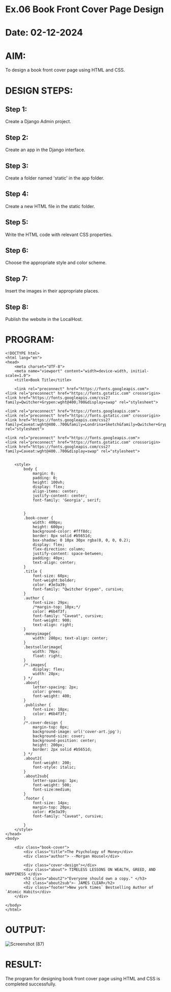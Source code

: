 # Ex.06 Book Front Cover Page Design
# Date: 02-12-2024
# AIM:
To design a book front cover page using HTML and CSS.

# DESIGN STEPS:
## Step 1:
Create a Django Admin project.

## Step 2:
Create an app in the Django interface.

## Step 3:
Create a folder named 'static' in the app folder.

## Step 4:
Create a new HTML file in the static folder.

## Step 5:
Write the HTML code with relevant CSS properties.

## Step 6:
Choose the appropriate style and color scheme.

## Step 7:
Insert the images in their appropriate places.

## Step 8:
Publish the website in the LocalHost.

# PROGRAM:
~~~
<!DOCTYPE html>
<html lang="en">
<head>
    <meta charset="UTF-8">
    <meta name="viewport" content="width=device-width, initial-scale=1.0">
    <title>Book Title</title>

    <link rel="preconnect" href="https://fonts.googleapis.com">
<link rel="preconnect" href="https://fonts.gstatic.com" crossorigin>
<link href="https://fonts.googleapis.com/css2?family=Qwitcher+Grypen:wght@400;700&display=swap" rel="stylesheet">

<link rel="preconnect" href="https://fonts.googleapis.com">
<link rel="preconnect" href="https://fonts.gstatic.com" crossorigin>
<link href="https://fonts.googleapis.com/css2?family=Caveat:wght@400..700&family=Londrina+Sketch&family=Qwitcher+Grypen:wght@400;700&display=swap" rel="stylesheet">

<link rel="preconnect" href="https://fonts.googleapis.com">
<link rel="preconnect" href="https://fonts.gstatic.com" crossorigin>
<link href="https://fonts.googleapis.com/css2?family=Caveat:wght@400..700&display=swap" rel="stylesheet">


    <style>
        body {
            margin: 0;
            padding: 0;
            height: 100vh;
            display: flex;
            align-items: center;
            justify-content: center;
            font-family: 'Georgia', serif;
            
           
        }
        .book-cover {
            width: 400px;
            height: 600px;
            background-color: #fff8dc;
            border: 8px solid #b5651d;
            box-shadow: 0 10px 30px rgba(0, 0, 0, 0.2);
            display: flex;
            flex-direction: column;
            justify-content: space-between;
            padding: 40px;
            text-align: center;
        }
        .title {
            font-size: 60px;
            font-weight:bolder;
            color: #3e3a39;
            font-family: "Qwitcher Grypen", cursive;
        }
        .author {
            font-size: 29px;
            /*margin-top: 10px;*/
            color: #6b4f3f;
            font-family: "Caveat", cursive;
            font-weight: 900;
            text-align: right;
        }
        .moneyimage{
            width: 280px; text-align: center;
        }
        .bestsellerimage{
            width: 70px;
            float: right;
        }
        /*.images{
            display: flex;
            width: 28px; 
        } */
        .about{
            letter-spacing: 2px;
            color: green;
            font-weight: 400;
        }
        .publisher {
            font-size: 18px;
            color: #6b4f3f;
        }
        /*.cover-design {
            margin-top: 0px;
            background-image: url('cover-art.jpg'); 
            background-size: cover;
            background-position: center;
            height: 200px;
            border: 2px solid #b5651d;
        } */
        .about2{
            font-weight: 200;
            font-style: italic;
        }
        .about2sub{
            letter-spacing: 1px;
            font-weight: 500;
            font-size:medium;
        }
        .footer {
            font-size: 14px;
            margin-top: 20px;
            color: #3e3a39;
            font-family: "Caveat", cursive;

        }
    </style>
</head>
<body>

    <div class="book-cover">
        <div class="title">The Psychology of Money</div>
        <div class="author"> --Morgan Housel</div>
        
        <div class="cover-design"></div>
        <div class="about"> TIMELESS LESSONS ON WEALTH, GREED, AND HAPPINESS </div>
        <h3 class="about2">"Everyone should own a copy." </h3>
        <h2 class="about2sub">- JAMES CLEAR</h2>
        <div class="footer">New york times` Bestselling Author of `Atomic Habits</div>
    </div>

</body>
</html>
~~~
# OUTPUT:
![Screenshot (87)](https://github.com/user-attachments/assets/97570533-f26b-497c-b730-877a58b6d5ad)



# RESULT:
The program for designing book front cover page using HTML and CSS is completed successfully.
